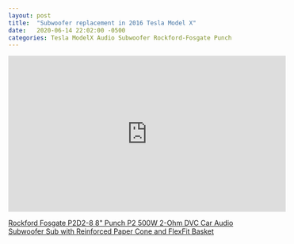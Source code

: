 ```yaml
---
layout: post
title:  "Subwoofer replacement in 2016 Tesla Model X"
date:   2020-06-14 22:02:00 -0500
categories: Tesla ModelX Audio Subwoofer Rockford-Fosgate Punch
---
```



<iframe width="560" height="315" src="https://www.youtube.com/embed/cxXz-bUsqoo" title="YouTube video player" frameborder="0" allow="accelerometer; autoplay; clipboard-write; encrypted-media; gyroscope; picture-in-picture" allowfullscreen></iframe>

[Rockford Fosgate P2D2-8 8" Punch P2 500W 2-Ohm DVC Car Audio Subwoofer Sub with Reinforced Paper Cone and FlexFit Basket](https://www.amazon.com/gp/product/B006OF1MI4/ref=ppx_yo_dt_b_search_asin_title?ie=UTF8&psc=1)
